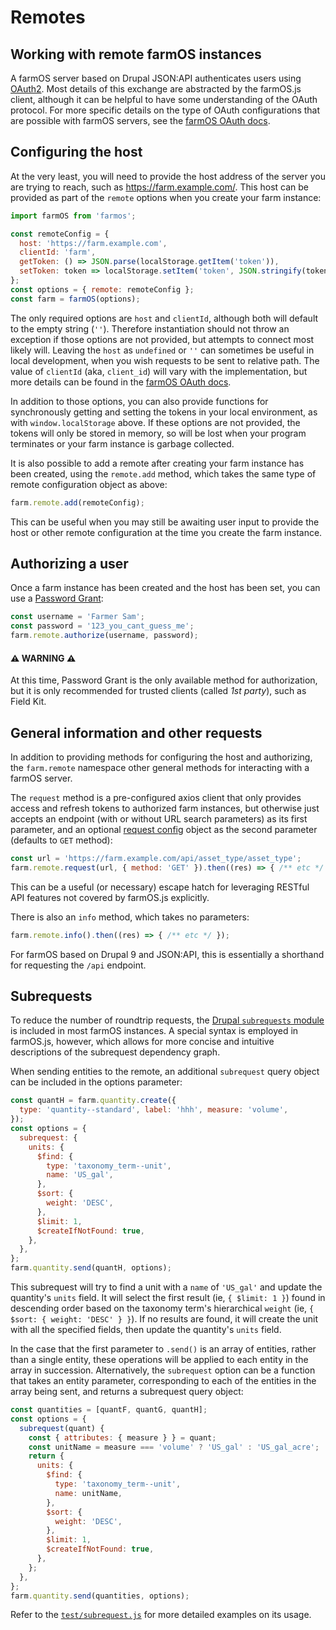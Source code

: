 # Remotes

## Working with remote farmOS instances
A farmOS server based on Drupal JSON:API authenticates users using [OAuth2](https://oauth.net/2/). Most details of this exchange are abstracted by the farmOS.js client, although it can be helpful to have some understanding of the OAuth protocol. For more specific details on the type of OAuth configurations that are possible with farmOS servers, see the [farmOS OAuth docs](https://docs.farmos.org/development/api/authentication/#oauth2-details).

## Configuring the host
At the very least, you will need to provide the host address of the server you are trying to reach, such as https://farm.example.com/. This host can be provided as part of the `remote` options when you create your farm instance:

```js
import farmOS from 'farmos';

const remoteConfig = {
  host: 'https://farm.example.com',
  clientId: 'farm',
  getToken: () => JSON.parse(localStorage.getItem('token')),
  setToken: token => localStorage.setItem('token', JSON.stringify(token)),
};
const options = { remote: remoteConfig };
const farm = farmOS(options);
```

The only required options are `host` and `clientId`, although both will default to the empty string (`''`). Therefore instantiation should not throw an exception if those options are not provided, but attempts to connect most likely will. Leaving the `host` as `undefined` or `''` can sometimes be useful in local development, when you wish requests to be sent to relative path. The value of `clientId` (aka, `client_id`) will vary with the implementation, but more details can be found in the [farmOS OAuth docs](https://docs.farmos.org/development/api/authentication/#clients).

In addition to those options, you can also provide functions for synchronously getting and setting the tokens in your local environment, as with `window.localStorage` above. If these options are not provided, the tokens will only be stored in memory, so will be lost when your program terminates or your farm instance is garbage collected.

It is also possible to add a remote after creating your farm instance has been created, using the `remote.add` method, which takes the same type of remote configuration object as above:

```js
farm.remote.add(remoteConfig);
```

This can be useful when you may still be awaiting user input to provide the host or other remote configuration at the time you create the farm instance.

## Authorizing a user
Once a farm instance has been created and the host has been set, you can use a [Password Grant](https://docs.farmos.org/development/api/authentication/#password-credentials-grant):

```js
const username = 'Farmer Sam';
const password = '123_you_cant_guess_me';
farm.remote.authorize(username, password);
```

#### ⚠️ __WARNING__ ⚠️
At this time, Password Grant is the only available method for authorization, but it is only recommended for trusted clients (called _1st party_), such as Field Kit.

## General information and other requests
In addition to providing methods for configuring the host and authorizing, the `farm.remote` namespace other general methods for interacting with a farmOS server.

The `request` method is a pre-configured axios client that only provides access and refresh tokens to authorized farm instances, but otherwise just accepts an endpoint (with or without URL search parameters) as its first parameter, and an optional [request config](https://axios-http.com/docs/req_config) object as the second parameter (defaults to `GET` method):

```js
const url = 'https://farm.example.com/api/asset_type/asset_type';
farm.remote.request(url, { method: 'GET' }).then((res) => { /** etc */ });
```

This can be a useful (or necessary) escape hatch for leveraging RESTful API features not covered by farmOS.js explicitly.

There is also an `info` method, which takes no parameters:

```js
farm.remote.info().then((res) => { /** etc */ });
```

For farmOS based on Drupal 9 and JSON:API, this is essentially a shorthand for requesting the `/api` endpoint.

## Subrequests
To reduce the number of roundtrip requests, the [Drupal `subrequests` module](https://www.drupal.org/project/subrequests) is included in most farmOS instances. A special syntax is employed in farmOS.js, however, which allows for more concise and intuitive descriptions of the subrequest dependency graph.

When sending entities to the remote, an additional `subrequest` query object can be included in the options parameter:

```js
const quantH = farm.quantity.create({
  type: 'quantity--standard', label: 'hhh', measure: 'volume',
});
const options = {
  subrequest: {
    units: {
      $find: {
        type: 'taxonomy_term--unit',
        name: 'US_gal',
      },
      $sort: {
        weight: 'DESC',
      },
      $limit: 1,
      $createIfNotFound: true,
    },
  },
};
farm.quantity.send(quantH, options);
```

This subrequest will try to find a unit with a `name` of `'US_gal'` and update the quantity's `units` field. It will select the first result (ie, `{ $limit: 1 }`) found in descending order based on the taxonomy term's hierarchical `weight` (ie, `{ $sort: { weight: 'DESC' } }`). If no results are found, it will create the unit with all the specified fields, then update the quantity's `units` field.

In the case that the first parameter to `.send()` is an array of entities, rather than a single entity, these operations will be applied to each entity in the array in succession. Alternatively, the `subrequest` option can be a function that takes an entity parameter, corresponding to each of the entities in the array being sent, and returns a subrequest query object:

```js
const quantities = [quantF, quantG, quantH];
const options = {
  subrequest(quant) {
    const { attributes: { measure } } = quant;
    const unitName = measure === 'volume' ? 'US_gal' : 'US_gal_acre';
    return {
      units: {
        $find: {
          type: 'taxonomy_term--unit',
          name: unitName,
        },
        $sort: {
          weight: 'DESC',
        },
        $limit: 1,
        $createIfNotFound: true,
      },
    };
  },
};
farm.quantity.send(quantities, options);
```

Refer to the [`test/subrequest.js`](https://github.com/farmOS/farmOS.js/blob/main/test/subrequest.js) for more detailed examples on its usage.
